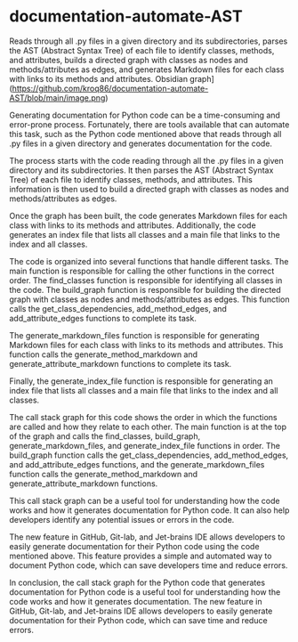 # documentation-automate-AST
Reads through all .py files in a given directory and its subdirectories, parses the AST (Abstract Syntax Tree) of each file to identify classes, methods, and attributes, builds a directed graph with classes as nodes and methods/attributes as edges, and generates Markdown files for each class with links to its methods and attributes.
Obsidian graph](https://github.com/kroq86/documentation-automate-AST/blob/main/image.png)

Generating documentation for Python code can be a time-consuming and error-prone process. Fortunately, there are tools available that can automate this task, such as the Python code mentioned above that reads through all .py files in a given directory and generates documentation for the code.

The process starts with the code reading through all the .py files in a given directory and its subdirectories. It then parses the AST (Abstract Syntax Tree) of each file to identify classes, methods, and attributes. This information is then used to build a directed graph with classes as nodes and methods/attributes as edges.

Once the graph has been built, the code generates Markdown files for each class with links to its methods and attributes. Additionally, the code generates an index file that lists all classes and a main file that links to the index and all classes.

The code is organized into several functions that handle different tasks. The main function is responsible for calling the other functions in the correct order. The find_classes function is responsible for identifying all classes in the code. The build_graph function is responsible for building the directed graph with classes as nodes and methods/attributes as edges. This function calls the get_class_dependencies, add_method_edges, and add_attribute_edges functions to complete its task.

The generate_markdown_files function is responsible for generating Markdown files for each class with links to its methods and attributes. This function calls the generate_method_markdown and generate_attribute_markdown functions to complete its task.

Finally, the generate_index_file function is responsible for generating an index file that lists all classes and a main file that links to the index and all classes.

The call stack graph for this code shows the order in which the functions are called and how they relate to each other. The main function is at the top of the graph and calls the find_classes, build_graph, generate_markdown_files, and generate_index_file functions in order. The build_graph function calls the get_class_dependencies, add_method_edges, and add_attribute_edges functions, and the generate_markdown_files function calls the generate_method_markdown and generate_attribute_markdown functions.

This call stack graph can be a useful tool for understanding how the code works and how it generates documentation for Python code. It can also help developers identify any potential issues or errors in the code.

The new feature in GitHub, Git-lab, and Jet-brains IDE allows developers to easily generate documentation for their Python code using the code mentioned above. This feature provides a simple and automated way to document Python code, which can save developers time and reduce errors.

In conclusion, the call stack graph for the Python code that generates documentation for Python code is a useful tool for understanding how the code works and how it generates documentation. The new feature in GitHub, Git-lab, and Jet-brains IDE allows developers to easily generate documentation for their Python code, which can save time and reduce errors.
